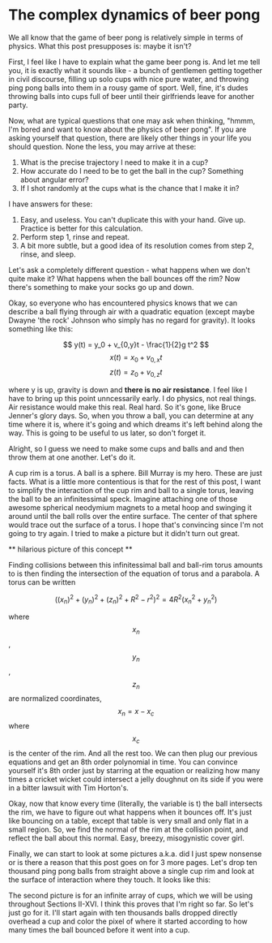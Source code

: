 The complex dynamics of beer pong
=================================

We all know that the game of beer pong is relatively simple in terms of
physics.  What this post presupposes is: maybe it isn't?

First, I feel like I have to explain what the game beer pong is.  And let me
tell you, it is exactly what it sounds like - a bunch of gentlemen getting
together in civil discourse, filling up solo cups with nice pure water, and
throwing ping pong balls into them in a rousy game of sport.  Well, fine, it's
dudes throwing balls into cups full of beer until their girlfriends leave for another party.

Now, what are typical questions that one may ask when thinking, "hmmm, I'm bored
and want to know about the physics of beer pong".  If you are asking yourself that 
question, there are likely other things in your life you should question. None the
less, you may arrive at these:

1. What is the precise trajectory I need to make it in a cup?
2. How accurate do I need to be to get the ball in the cup?  Something about angular error?
3. If I shot randomly at the cups what is the chance that I make it in? 

I have answers for these:

1. Easy, and useless.  You can't duplicate this with your hand. Give up. 
   Practice is better for this calculation.
2. Perform step 1, rinse and repeat.
3. A bit more subtle, but a good idea of its resolution comes from step 2, rinse, and sleep.

Let's ask a completely different question - what happens when we don't quite
make it?  What happens when the ball bounces off the rim?  Now there's
something to make your socks go up and down.

Okay, so everyone who has encountered physics knows that we can describe a ball
flying through air with a quadratic equation (except maybe Dwayne 'the rock'
Johnson who simply has no regard for gravity).  It looks something like this:

$$ y(t) = y_0 + v_{0,y}t - \frac{1}{2}g t^2 $$
$$ x(t) = x_0 + v_{0,x}t $$
$$ z(t) = z_0 + v_{0,z}t $$

where y is up, gravity is down and **there is no air resistance**.  I feel like
I have to bring up this point unncessarily early.  I do physics, not real
things.  Air resistance would make this real. Real hard.  So it's gone, like
Bruce Jenner's glory days. So, when you throw a ball, you can determine at any
time where it is, where it's going and which dreams it's left behind along the
way.  This is going to be useful to us later, so don't forget it.

Alright, so I guess we need to make some cups and balls and and then throw them
at one another.  Let's do it.

A cup rim is a torus.  A ball is a sphere. Bill Murray is my hero.  These are
just facts.  What is a little more contentious is that for the rest of this
post, I want to simplify the interaction of the cup rim and ball to a single
torus, leaving the ball to be an infinitessimal speck.  Imagine attaching one
of those awesome spherical neodymium magnets to a metal hoop and swinging it
around until the ball rolls over the entire surface.  The center of that sphere
would trace out the surface of a torus.  I hope that's convincing since I'm not
going to try again.  I tried to make a picture but it didn't turn out great.

** hilarious picture of this concept **

Finding collisions between this infinitessimal ball and ball-rim torus amounts
to is then finding the intersection of the equation of torus and a parabola. A
torus can be written

$$ ((x_n)^2 + (y_n)^2 + (z_n)^2 + R^2 - r^2)^2 = 4R^2(x_n^2 + y_n^2) $$

where $$x_n$$, $$y_n$$, $$z_n$$ are normalized coordinates, $$x_n = x - x_c$$
where $$x_c$$ is the center of the rim.  And all the rest too.  We can then
plug our previous equations and get an 8th order polynomial in time.  You can
convince yourself it's 8th order just by starring at the equation or realizing
how many times a cricket wicket could intersect a jelly doughnut on its side if
you were in a bitter lawsuit with Tim Horton's.

Okay, now that know every time (literally, the variable is t) the ball
intersects the rim, we have to figure out what happens when it bounces off.
It's just like bouncing on a table, except that table is very small and only
flat in a small region.  So, we find the normal of the rim at the collision
point, and reflect the ball about this normal.  Easy, breezy, misogynistic
cover girl.

Finally, we can start to look at some pictures a.k.a. did I just spew nonsense or 
is there a reason that this post goes on for 3 more pages. Let's drop ten
thousand ping pong balls from straight above a single cup rim and look at the
surface of interaction where they touch.  It looks like this:


The second picture is for an infinite array of cups, which we will be using throughout
Sections II-XVI.  I think this proves that I'm right so far.  So let's just go
for it.  I'll start again with ten thousands balls dropped directly overhead a
cup and color the pixel of where it started according to how many times the
ball bounced before it went into a cup.


